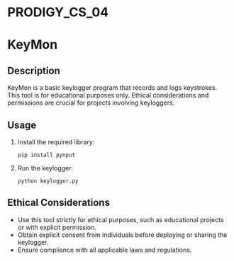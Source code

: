 # PRODIGY_CS_04
# KeyMon

## Description
KeyMon is a basic keylogger program that records and logs keystrokes. This tool is for educational purposes only. Ethical considerations and permissions are crucial for projects involving keyloggers.

## Usage
1. Install the required library:
    ```
    pip install pynput
    ```
2. Run the keylogger:
    ```
    python keylogger.py
    ```

## Ethical Considerations
- Use this tool strictly for ethical purposes, such as educational projects or with explicit permission.
- Obtain explicit consent from individuals before deploying or sharing the keylogger.
- Ensure compliance with all applicable laws and regulations.

